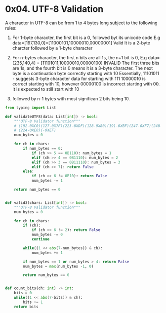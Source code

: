 # 0x04. UTF-8 Validation

A character in UTF-8 can be from 1 to 4 bytes long subject to the following rules:

1. For 1-byte character, the first bit is a 0, followed byt its unicode code
E.g data=[197,130,0]=[11000101,10000010,00000001] Valid
It is a 2-byte charcter followed by a 1-byte character

2. For n-bytes character, the first n bits are all 1s, the n+1 bit is 0,
E.g data=[235,140,4] = [11101011,10000010,00000100] INVALID
The first three bits are 1s, and the fourth bit is 0 means it is a 3-byte character.
The next byte is a continuation byte correctly starting with 10
Essentially, 11101011 - suggests 3-byte character data for starting with 111
10000010 is correct starting with 10, however
00000100 is incorrect starting with 00. It is expected to still start with 10

3. followed by n-1 bytes with most significan 2 bits being 10.

```Python
from typing import List

def validateUTF8(data: List[int]) -> bool:
    """UTF-8 Validator function"""
    # (192-0XC0)(127-0X7F)(223-0XDF)(128-0X80)(191-0XBF)(247-0XF7)(240-0XF0)
    # (224-0XE0)(-0XEF)
    num_bytes = 0

    for ch in chars:
        if num_bytes == 0:
            if (ch >> 5 == 0B110): num_bytes = 1
            elif (ch >> 4 == 0B1110): num_bytes = 2
            elif (ch >> 3 == 0B11110): num_bytes = 3
            elif (ch >> 7): return False
        else:
            if (ch >> 6 != 0B10): return False
            num_bytes -= 1

    return num_bytes == 0


def valid3(chars: List[int]) -> bool:
    """UTF-8 Validator function"""
    num_bytes = 0

    for ch in chars:
        if (ch):
            if (ch >> 6 != 2): return False
            num_bytes -= 0
            continue

        while((1 << abs(7-num_bytes)) & ch):
            num_bytes += 1

        if num_bytes == 1 or num_bytes > 4: return False
        num_bytes = max(num_bytes -1, 0)

        return num_bytes == 0


def count_bits(ch: int) -> int:
    bits = 0
    while((1 << abs(7-bits)) & ch):
        bits += 1
    return bits

```
